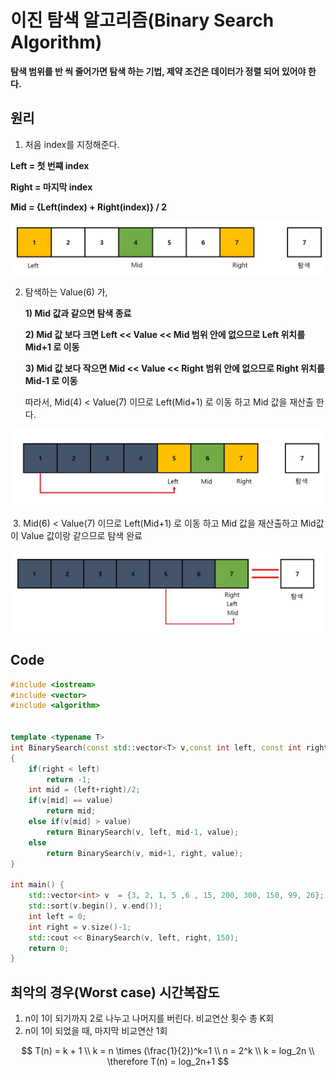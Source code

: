 # 이진 탐색 알고리즘(Binary Search Algorithm)



__탐색 범위를 반 씩 줄어가면 탐색 하는 기법, 제약 조건은 데이터가 정렬 되어 있어야 한다.__



## 원리

1.  처음 index를 지정해준다. 

   __Left = 첫 번쨰 index__  

   __Right = 마지막 index__

   __Mid = {Left(index) + Right(index)} / 2__ 

![image-20210810123025306](../../img/BF1.JPG)



2. 탐색하는 Value(6) 가,

   

   __1) Mid 값과 같으면 탐색 종료__

   __2) Mid 값 보다 크면 Left << Value << Mid 범위 안에 없으므로 Left 위치를 Mid+1 로 이동__

   __3) Mid 값 보다 작으면 Mid << Value << Right 범위 안에 없으므로 Right 위치를 Mid-1 로 이동__

   

   따라서, Mid(4) < Value(7) 이므로 Left(Mid+1) 로 이동 하고 Mid 값을 재산출 한다.

![image-20210810123025306](../../img/BF2.JPG)



​	3. Mid(6) < Value(7) 이므로 Left(Mid+1) 로 이동 하고  Mid 값을 재산출하고 Mid값이 Value 값이랑 같으므로 탐색 완료

![image-20210810123025306](../../img/BF3.JPG)

## Code

```c++
#include <iostream>
#include <vector>
#include <algorithm>


template <typename T>
int BinarySearch(const std::vector<T> v,const int left, const int right, const T value)
{
    if(right < left)
        return -1;
    int mid = (left+right)/2;
    if(v[mid] == value)
        return mid;
    else if(v[mid] > value)
        return BinarySearch(v, left, mid-1, value);
    else
        return BinarySearch(v, mid+1, right, value);
}

int main() {
    std::vector<int> v  = {3, 2, 1, 5 ,6 , 15, 200, 300, 150, 99, 26};
    std::sort(v.begin(), v.end());
    int left = 0;
    int right = v.size()-1;
    std::cout << BinarySearch(v, left, right, 150);
    return 0;
}
```



## 최악의 경우(Worst case) 시간복잡도



1. n이 1이 되기까지 2로 나누고 나머지를 버린다. 비교연산 횟수 총 K회
2. n이 1이 되었을 때, 마지막 비교연산 1회




$$
T(n) = k + 1 
\\
k = n \times (\frac{1}{2})^k=1 
\\
n = 2^k 
\\
k = log_2n 
\\
\therefore T(n) = log_2n+1
$$
